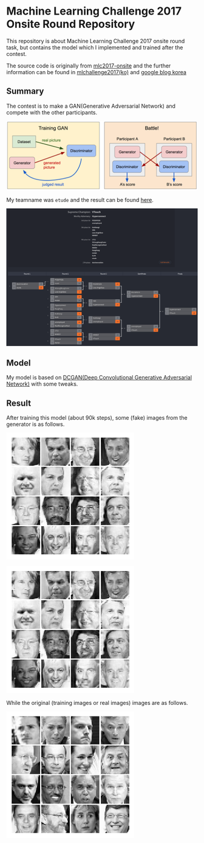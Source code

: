 # Machine Learning Challenge 2017 Onsite Round Repository

This repository is about Machine Learning Challenge 2017 onsite round task, but contains the model which I implemented and trained after the contest.

The source code is originally from [mlc2017-onsite](https://github.com/machine-learning-challenge/mlc2017-onsite) and the further information can be found in [mlchallenge2017(ko)](https://mlchallenge2017.com/) and [google blog korea](https://korea.googleblog.com/2017/07/machine-learning-challenge.html)

## Summary

The contest is to make a GAN(Generative Adversarial Network) and compete with the other participants.

![images](gan/pics/workflow.png)

My teamname was `etude` and the result can be found [here](http://challonge.com/ohwnzusj).

![image](screenshot/tournament_result.png)

## Model

My model is based on [DCGAN(Deep Convolutional Generative Adversarial Network)](https://arxiv.org/abs/1511.06434) with some tweaks.

## Result

After training this model (about 90k steps), some (fake) images from the generator is as follows.

![image](out/185.png)

![image](out/185.png)

While the original (training images or real images) images are as follows.

![image](gan/pics/human_faces.png)
